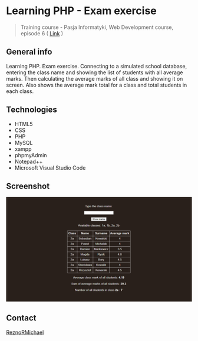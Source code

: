 # Learning PHP - Exam exercise

> Training course - Pasja Informatyki, Web Development course, episode 6 ( [Link](https://www.youtube.com/watch?v=5LGojZZct5g) )

## General info

Learning PHP. Exam exercise. Connecting to a simulated school database, entering the class name and showing the list of students with all average marks. Then calculating the average marks of all class and showing it on screen. Also shows the average mark total for a class and total students in each class.

## Technologies

* HTML5
* CSS
* PHP
* MySQL
* xampp
* phpmyAdmin
* Notepad++
* Microsoft Visual Studio Code

## Screenshot

![screen1](screen1.png)

## Contact

[ReznoRMichael](https://github.com/ReznoRMichael)